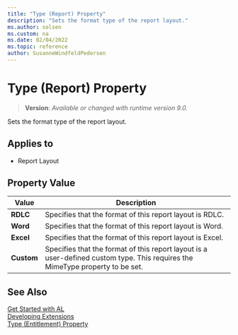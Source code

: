 ```yaml
---
title: "Type (Report) Property"
description: "Sets the format type of the report layout."
ms.author: solsen
ms.custom: na
ms.date: 02/04/2022
ms.topic: reference
author: SusanneWindfeldPedersen
---
```


<!-- this topic is manually created, parent node is devenv-type-property.md -->

# Type (Report) Property
> **Version**: _Available or changed with runtime version 9.0._

Sets the format type of the report layout.

## Applies to
-   Report Layout

## Property Value

|Value|Description|
|-----------|---------------------------------------|
|**RDLC**|Specifies that the format of this report layout is RDLC.|
|**Word**|Specifies that the format of this report layout is Word.|
|**Excel**|Specifies that the format of this report layout is Excel.|
|**Custom**|Specifies that the format of this report layout is a user-defined custom type. This requires the MimeType property to be set.|


## See Also

[Get Started with AL](../devenv-get-started.md)  
[Developing Extensions](../devenv-dev-overview.md)  
[Type (Entitlement) Property](devenv-type-entitlement-property.md)